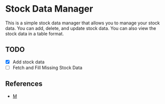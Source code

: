 # Stock Data Manager
This is a simple stock data manager that allows you to manage your stock data. You can add, delete, and update stock data. You can also view the stock data in a table format.

## TODO
- [x] Add stock data
- [ ] Fetch and Fill Missing Stock Data

## References
- [M](https://github.com/seongpil0948/m/blob/master/stock/core/data/crawling.py)

